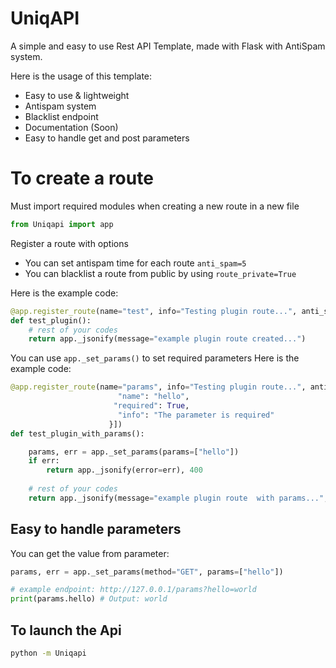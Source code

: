 # UniqAPI 
A simple and easy to use Rest API Template, made with Flask with AntiSpam system.

Here is the usage of this template:
 - Easy to use & lightweight
 - Antispam system
 - Blacklist endpoint
 - Documentation (Soon)
 - Easy to handle get and post parameters

# To create a route 
Must import required modules when creating a new route in a new file
```python
from Uniqapi import app
```
Register a route with options
- You can set antispam time for each route `anti_spam=5`
- You can blacklist a route from public by using `route_private=True`

Here is the example code:
```python
@app.register_route(name="test", info="Testing plugin route...", anti_spam=4)
def test_plugin():
    # rest of your codes
    return app._jsonify(message="example plugin route created...")
```

You can use `app._set_params()` to set required parameters
Here is the example code:
```python
@app.register_route(name="params", info="Testing plugin route...", anti_spam=4, params=[{
                        "name": "hello",
                       "required": True,
                        "info": "The parameter is required"
                      }])
def test_plugin_with_params():

    params, err = app._set_params(params=["hello"])
    if err:
        return app._jsonify(error=err), 400
    
    # rest of your codes
    return app._jsonify(message="example plugin route  with params...", hello=params.hello)
```
## Easy to handle parameters
You can get the value from parameter:

```python
params, err = app._set_params(method="GET", params=["hello"])

# example endpoint: http://127.0.0.1/params?hello=world
print(params.hello) # Output: world
```
## To launch the Api

```bash
python -m Uniqapi
```


